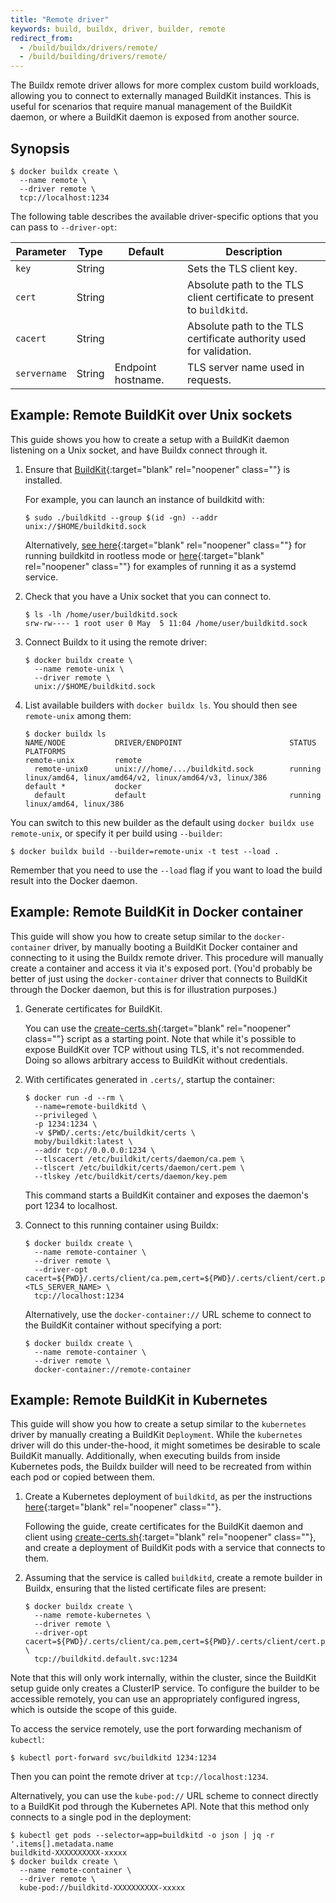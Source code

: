 ```yaml
---
title: "Remote driver"
keywords: build, buildx, driver, builder, remote
redirect_from:
  - /build/buildx/drivers/remote/
  - /build/building/drivers/remote/
---
```


The Buildx remote driver allows for more complex custom build workloads,
allowing you to connect to externally managed BuildKit instances. This is useful
for scenarios that require manual management of the BuildKit daemon, or where a
BuildKit daemon is exposed from another source.

## Synopsis

```console
$ docker buildx create \
  --name remote \
  --driver remote \
  tcp://localhost:1234
```

The following table describes the available driver-specific options that you can
pass to `--driver-opt`:

| Parameter    | Type   | Default            | Description                                                            |
| ------------ | ------ | ------------------ | ---------------------------------------------------------------------- |
| `key`        | String |                    | Sets the TLS client key.                                               |
| `cert`       | String |                    | Absolute path to the TLS client certificate to present to `buildkitd`. |
| `cacert`     | String |                    | Absolute path to the TLS certificate authority used for validation.    |
| `servername` | String | Endpoint hostname. | TLS server name used in requests.                                      |

## Example: Remote BuildKit over Unix sockets

This guide shows you how to create a setup with a BuildKit daemon listening on a
Unix socket, and have Buildx connect through it.

1. Ensure that [BuildKit](https://github.com/moby/buildkit){:target="blank" rel="noopener" class=""}
   is installed.

   For example, you can launch an instance of buildkitd with:

   ```console
   $ sudo ./buildkitd --group $(id -gn) --addr unix://$HOME/buildkitd.sock
   ```

   Alternatively, [see here](https://github.com/moby/buildkit/blob/master/docs/rootless.md){:target="blank" rel="noopener" class=""}
   for running buildkitd in rootless mode or [here](https://github.com/moby/buildkit/tree/master/examples/systemd){:target="blank" rel="noopener" class=""}
   for examples of running it as a systemd service.

2. Check that you have a Unix socket that you can connect to.

   ```console
   $ ls -lh /home/user/buildkitd.sock
   srw-rw---- 1 root user 0 May  5 11:04 /home/user/buildkitd.sock
   ```

3. Connect Buildx to it using the remote driver:

   ```console
   $ docker buildx create \
     --name remote-unix \
     --driver remote \
     unix://$HOME/buildkitd.sock
   ```

4. List available builders with `docker buildx ls`. You should then see
   `remote-unix` among them:

   ```console
   $ docker buildx ls
   NAME/NODE           DRIVER/ENDPOINT                        STATUS  PLATFORMS
   remote-unix         remote
     remote-unix0      unix:///home/.../buildkitd.sock        running linux/amd64, linux/amd64/v2, linux/amd64/v3, linux/386
   default *           docker
     default           default                                running linux/amd64, linux/386
   ```

You can switch to this new builder as the default using
`docker buildx use remote-unix`, or specify it per build using `--builder`:

```console
$ docker buildx build --builder=remote-unix -t test --load .
```

Remember that you need to use the `--load` flag if you want to load the build
result into the Docker daemon.

## Example: Remote BuildKit in Docker container

This guide will show you how to create setup similar to the `docker-container`
driver, by manually booting a BuildKit Docker container and connecting to it
using the Buildx remote driver. This procedure will manually create a container
and access it via it's exposed port. (You'd probably be better of just using the
`docker-container` driver that connects to BuildKit through the Docker daemon,
but this is for illustration purposes.)

1.  Generate certificates for BuildKit.

    You can use the [create-certs.sh](https://github.com/moby/buildkit/blob/master/examples/kubernetes/create-certs.sh){:target="blank" rel="noopener" class=""}
    script as a starting point. Note that while it's possible to expose BuildKit
    over TCP without using TLS, it's not recommended. Doing so allows arbitrary
    access to BuildKit without credentials.

2.  With certificates generated in `.certs/`, startup the container:

    ```console
    $ docker run -d --rm \
      --name=remote-buildkitd \
      --privileged \
      -p 1234:1234 \
      -v $PWD/.certs:/etc/buildkit/certs \
      moby/buildkit:latest \
      --addr tcp://0.0.0.0:1234 \
      --tlscacert /etc/buildkit/certs/daemon/ca.pem \
      --tlscert /etc/buildkit/certs/daemon/cert.pem \
      --tlskey /etc/buildkit/certs/daemon/key.pem
    ```

    This command starts a BuildKit container and exposes the daemon's port 1234
    to localhost.

3.  Connect to this running container using Buildx:

    ```console
    $ docker buildx create \
      --name remote-container \
      --driver remote \
      --driver-opt cacert=${PWD}/.certs/client/ca.pem,cert=${PWD}/.certs/client/cert.pem,key=${PWD}/.certs/client/key.pem,servername=<TLS_SERVER_NAME> \
      tcp://localhost:1234
    ```

    Alternatively, use the `docker-container://` URL scheme to connect to the
    BuildKit container without specifying a port:

    ```console
    $ docker buildx create \
      --name remote-container \
      --driver remote \
      docker-container://remote-container
    ```

## Example: Remote BuildKit in Kubernetes

This guide will show you how to create a setup similar to the `kubernetes`
driver by manually creating a BuildKit `Deployment`. While the `kubernetes`
driver will do this under-the-hood, it might sometimes be desirable to scale
BuildKit manually. Additionally, when executing builds from inside Kubernetes
pods, the Buildx builder will need to be recreated from within each pod or
copied between them.

1. Create a Kubernetes deployment of `buildkitd`, as per the instructions
   [here](https://github.com/moby/buildkit/tree/master/examples/kubernetes){:target="blank" rel="noopener" class=""}.

   Following the guide, create certificates for the BuildKit daemon and client
   using [create-certs.sh](https://github.com/moby/buildkit/blob/master/examples/kubernetes/create-certs.sh){:target="blank" rel="noopener" class=""},
   and create a deployment of BuildKit pods with a service that connects to
   them.

2. Assuming that the service is called `buildkitd`, create a remote builder in
   Buildx, ensuring that the listed certificate files are present:

   ```console
   $ docker buildx create \
     --name remote-kubernetes \
     --driver remote \
     --driver-opt cacert=${PWD}/.certs/client/ca.pem,cert=${PWD}/.certs/client/cert.pem,key=${PWD}/.certs/client/key.pem \
     tcp://buildkitd.default.svc:1234
   ```

Note that this will only work internally, within the cluster, since the BuildKit
setup guide only creates a ClusterIP service. To configure the builder to be
accessible remotely, you can use an appropriately configured ingress, which is
outside the scope of this guide.

To access the service remotely, use the port forwarding mechanism of `kubectl`:

```console
$ kubectl port-forward svc/buildkitd 1234:1234
```

Then you can point the remote driver at `tcp://localhost:1234`.

Alternatively, you can use the `kube-pod://` URL scheme to connect directly to a
BuildKit pod through the Kubernetes API. Note that this method only connects to
a single pod in the deployment:

```console
$ kubectl get pods --selector=app=buildkitd -o json | jq -r '.items[].metadata.name
buildkitd-XXXXXXXXXX-xxxxx
$ docker buildx create \
  --name remote-container \
  --driver remote \
  kube-pod://buildkitd-XXXXXXXXXX-xxxxx
```
